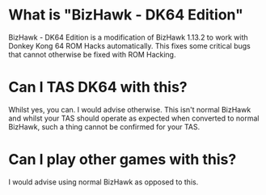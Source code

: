 # What is "BizHawk - DK64 Edition"
BizHawk - DK64 Edition is a modification of BizHawk 1.13.2 to work with Donkey Kong 64 ROM Hacks automatically. This fixes some critical bugs that cannot otherwise be fixed with ROM Hacking.

# Can I TAS DK64 with this?
Whilst yes, you can. I would advise otherwise. This isn't normal BizHawk and whilst your TAS should operate as expected when converted to normal BizHawk, such a thing cannot be confirmed for your TAS.

# Can I play other games with this?
I would advise using normal BizHawk as opposed to this.

